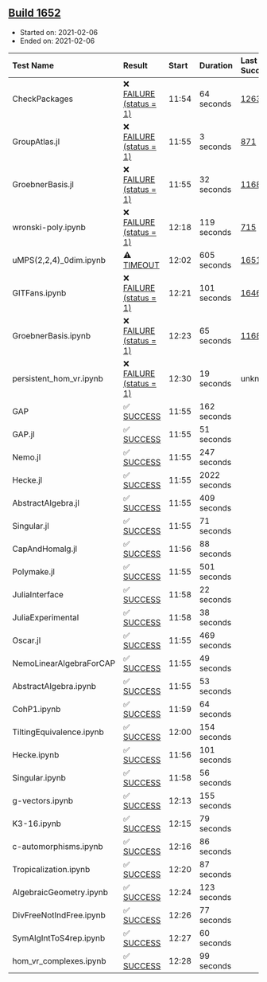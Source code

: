 ## [Build 1652](https://oscarci.mathematik.uni-kl.de/job/oscar-stable/1652/)

* Started on: 2021-02-06
* Ended on: 2021-02-06

| Test Name    | Result | Start | Duration | Last Success | First Failure |
|:-------------|:-------|:------|:---------|:-------------|:--------------|
| CheckPackages | ❌ [FAILURE (status = 1)](https://oscarci.mathematik.uni-kl.de/job/oscar-stable/1652/artifact/logs/build-1652/CheckPackages.log) | 11:54 | 64 seconds | [1263](https://oscarci.mathematik.uni-kl.de/job/oscar-stable/1263/) | [1264](https://oscarci.mathematik.uni-kl.de/job/oscar-stable/1264/) |
| GroupAtlas.jl | ❌ [FAILURE (status = 1)](https://oscarci.mathematik.uni-kl.de/job/oscar-stable/1652/artifact/logs/build-1652/GroupAtlas.jl.log) | 11:55 | 3 seconds | [871](https://oscarci.mathematik.uni-kl.de/job/oscar-stable/871/) | [872](https://oscarci.mathematik.uni-kl.de/job/oscar-stable/872/) |
| GroebnerBasis.jl | ❌ [FAILURE (status = 1)](https://oscarci.mathematik.uni-kl.de/job/oscar-stable/1652/artifact/logs/build-1652/GroebnerBasis.jl.log) | 11:55 | 32 seconds | [1168](https://oscarci.mathematik.uni-kl.de/job/oscar-stable/1168/) | [1169](https://oscarci.mathematik.uni-kl.de/job/oscar-stable/1169/) |
| wronski-poly.ipynb | ❌ [FAILURE (status = 1)](https://oscarci.mathematik.uni-kl.de/job/oscar-stable/1652/artifact/logs/build-1652/wronski-poly.ipynb.log) | 12:18 | 119 seconds | [715](https://oscarci.mathematik.uni-kl.de/job/oscar-stable/715/) | [716](https://oscarci.mathematik.uni-kl.de/job/oscar-stable/716/) |
| uMPS(2,2,4)_0dim.ipynb | ⚠ [TIMEOUT](https://oscarci.mathematik.uni-kl.de/job/oscar-stable/1652/artifact/logs/build-1652/uMPS-2-2-4-_0dim.ipynb.log) | 12:02 | 605 seconds | [1651](https://oscarci.mathematik.uni-kl.de/job/oscar-stable/1651/) | [1652](https://oscarci.mathematik.uni-kl.de/job/oscar-stable/1652/) |
| GITFans.ipynb | ❌ [FAILURE (status = 1)](https://oscarci.mathematik.uni-kl.de/job/oscar-stable/1652/artifact/logs/build-1652/GITFans.ipynb.log) | 12:21 | 101 seconds | [1646](https://oscarci.mathematik.uni-kl.de/job/oscar-stable/1646/) | [1647](https://oscarci.mathematik.uni-kl.de/job/oscar-stable/1647/) |
| GroebnerBasis.ipynb | ❌ [FAILURE (status = 1)](https://oscarci.mathematik.uni-kl.de/job/oscar-stable/1652/artifact/logs/build-1652/GroebnerBasis.ipynb.log) | 12:23 | 65 seconds | [1168](https://oscarci.mathematik.uni-kl.de/job/oscar-stable/1168/) | [1169](https://oscarci.mathematik.uni-kl.de/job/oscar-stable/1169/) |
| persistent_hom_vr.ipynb | ❌ [FAILURE (status = 1)](https://oscarci.mathematik.uni-kl.de/job/oscar-stable/1652/artifact/logs/build-1652/persistent_hom_vr.ipynb.log) | 12:30 | 19 seconds | unknown | unknown |
| GAP | ✅ [SUCCESS](https://oscarci.mathematik.uni-kl.de/job/oscar-stable/1652/artifact/logs/build-1652/GAP.log) | 11:55 | 162 seconds |  |  |
| GAP.jl | ✅ [SUCCESS](https://oscarci.mathematik.uni-kl.de/job/oscar-stable/1652/artifact/logs/build-1652/GAP.jl.log) | 11:55 | 51 seconds |  |  |
| Nemo.jl | ✅ [SUCCESS](https://oscarci.mathematik.uni-kl.de/job/oscar-stable/1652/artifact/logs/build-1652/Nemo.jl.log) | 11:55 | 247 seconds |  |  |
| Hecke.jl | ✅ [SUCCESS](https://oscarci.mathematik.uni-kl.de/job/oscar-stable/1652/artifact/logs/build-1652/Hecke.jl.log) | 11:55 | 2022 seconds |  |  |
| AbstractAlgebra.jl | ✅ [SUCCESS](https://oscarci.mathematik.uni-kl.de/job/oscar-stable/1652/artifact/logs/build-1652/AbstractAlgebra.jl.log) | 11:55 | 409 seconds |  |  |
| Singular.jl | ✅ [SUCCESS](https://oscarci.mathematik.uni-kl.de/job/oscar-stable/1652/artifact/logs/build-1652/Singular.jl.log) | 11:55 | 71 seconds |  |  |
| CapAndHomalg.jl | ✅ [SUCCESS](https://oscarci.mathematik.uni-kl.de/job/oscar-stable/1652/artifact/logs/build-1652/CapAndHomalg.jl.log) | 11:56 | 88 seconds |  |  |
| Polymake.jl | ✅ [SUCCESS](https://oscarci.mathematik.uni-kl.de/job/oscar-stable/1652/artifact/logs/build-1652/Polymake.jl.log) | 11:55 | 501 seconds |  |  |
| JuliaInterface | ✅ [SUCCESS](https://oscarci.mathematik.uni-kl.de/job/oscar-stable/1652/artifact/logs/build-1652/JuliaInterface.log) | 11:58 | 22 seconds |  |  |
| JuliaExperimental | ✅ [SUCCESS](https://oscarci.mathematik.uni-kl.de/job/oscar-stable/1652/artifact/logs/build-1652/JuliaExperimental.log) | 11:58 | 38 seconds |  |  |
| Oscar.jl | ✅ [SUCCESS](https://oscarci.mathematik.uni-kl.de/job/oscar-stable/1652/artifact/logs/build-1652/Oscar.jl.log) | 11:55 | 469 seconds |  |  |
| NemoLinearAlgebraForCAP | ✅ [SUCCESS](https://oscarci.mathematik.uni-kl.de/job/oscar-stable/1652/artifact/logs/build-1652/NemoLinearAlgebraForCAP.log) | 11:55 | 49 seconds |  |  |
| AbstractAlgebra.ipynb | ✅ [SUCCESS](https://oscarci.mathematik.uni-kl.de/job/oscar-stable/1652/artifact/logs/build-1652/AbstractAlgebra.ipynb.log) | 11:55 | 53 seconds |  |  |
| CohP1.ipynb | ✅ [SUCCESS](https://oscarci.mathematik.uni-kl.de/job/oscar-stable/1652/artifact/logs/build-1652/CohP1.ipynb.log) | 11:59 | 64 seconds |  |  |
| TiltingEquivalence.ipynb | ✅ [SUCCESS](https://oscarci.mathematik.uni-kl.de/job/oscar-stable/1652/artifact/logs/build-1652/TiltingEquivalence.ipynb.log) | 12:00 | 154 seconds |  |  |
| Hecke.ipynb | ✅ [SUCCESS](https://oscarci.mathematik.uni-kl.de/job/oscar-stable/1652/artifact/logs/build-1652/Hecke.ipynb.log) | 11:56 | 101 seconds |  |  |
| Singular.ipynb | ✅ [SUCCESS](https://oscarci.mathematik.uni-kl.de/job/oscar-stable/1652/artifact/logs/build-1652/Singular.ipynb.log) | 11:58 | 56 seconds |  |  |
| g-vectors.ipynb | ✅ [SUCCESS](https://oscarci.mathematik.uni-kl.de/job/oscar-stable/1652/artifact/logs/build-1652/g-vectors.ipynb.log) | 12:13 | 155 seconds |  |  |
| K3-16.ipynb | ✅ [SUCCESS](https://oscarci.mathematik.uni-kl.de/job/oscar-stable/1652/artifact/logs/build-1652/K3-16.ipynb.log) | 12:15 | 79 seconds |  |  |
| c-automorphisms.ipynb | ✅ [SUCCESS](https://oscarci.mathematik.uni-kl.de/job/oscar-stable/1652/artifact/logs/build-1652/c-automorphisms.ipynb.log) | 12:16 | 86 seconds |  |  |
| Tropicalization.ipynb | ✅ [SUCCESS](https://oscarci.mathematik.uni-kl.de/job/oscar-stable/1652/artifact/logs/build-1652/Tropicalization.ipynb.log) | 12:20 | 87 seconds |  |  |
| AlgebraicGeometry.ipynb | ✅ [SUCCESS](https://oscarci.mathematik.uni-kl.de/job/oscar-stable/1652/artifact/logs/build-1652/AlgebraicGeometry.ipynb.log) | 12:24 | 123 seconds |  |  |
| DivFreeNotIndFree.ipynb | ✅ [SUCCESS](https://oscarci.mathematik.uni-kl.de/job/oscar-stable/1652/artifact/logs/build-1652/DivFreeNotIndFree.ipynb.log) | 12:26 | 77 seconds |  |  |
| SymAlgIntToS4rep.ipynb | ✅ [SUCCESS](https://oscarci.mathematik.uni-kl.de/job/oscar-stable/1652/artifact/logs/build-1652/SymAlgIntToS4rep.ipynb.log) | 12:27 | 60 seconds |  |  |
| hom_vr_complexes.ipynb | ✅ [SUCCESS](https://oscarci.mathematik.uni-kl.de/job/oscar-stable/1652/artifact/logs/build-1652/hom_vr_complexes.ipynb.log) | 12:28 | 99 seconds |  |  |
